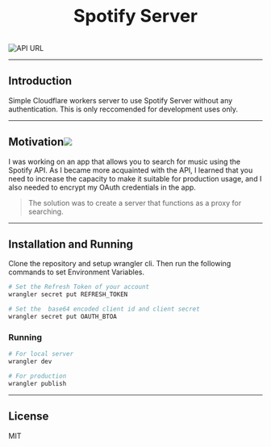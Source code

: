<h1 align="center" style="display: block; font-size: 2.5em; font-weight: bold; margin-block-start: 1em; margin-block-end: 1em;">
</a>
  <strong>Spotify Server</strong>
</h1>

![API URL](https://img.shields.io/badge/Endpoint-https%3A%2F%2Foss--spotify.cosii.workers.dev%2F-blue)


---

## Introduction

Simple Cloudflare workers server to use Spotify Server without any authentication. This is only reccomended for development uses only.


---


## Motivation[![](./docs/img/pin.svg)](#motivation)

I was working on an app that allows you to search for music using the Spotify API. As I became more acquainted with the API, I learned that you need to increase the capacity to make it suitable for production usage, and I also needed to encrypt my OAuth credentials in the app.


> The solution was to create a server that functions as a proxy for searching.

---

## Installation and Running

Clone the repository and setup wrangler cli.
Then run the following commands to set Environment Variables.

```bash
# Set the Refresh Token of your account
wrangler secret put REFRESH_TOKEN

# Set the  base64 encoded client id and client secret
wrangler secret put OAUTH_BTOA

```

### Running

```bash
# For local server
wrangler dev

# For production
wrangler publish
```
---

## License
MIT


